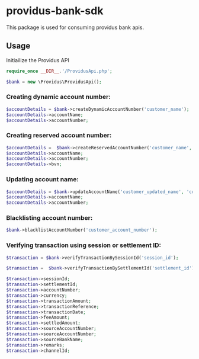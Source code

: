 # providus-bank-sdk
This package is used for consuming providus bank apis.

## Usage
Initiailize the Providus API
```php
require_once __DIR__.'/ProvidusApi.php';

$bank = new \Providus\ProvidusApi();
```
### Creating dynamic account number:
```php
$accountDetails = $bank->createDynamicAccountNumber('customer_name');
$accountDetails->accountName;
$accountDetails->accountNumber;
```
### Creating reserved account number:
```php
$accountDetails =  $bank->createReservedAccountNumber('customer_name', 'customer_bvn');
$accountDetails->accountName;
$accountDetails->accountNumber;
$accountDetails->bvn;
```
### Updating account name:
```php
$accountDetails = $bank->updateAccountName('customer_updated_name', 'customer_account_number');
$accountDetails->accountName;
$accountDetails->accountNumber;
```

### Blacklisting account number:
```php
$bank->blacklistAccountNumber('customer_account_number');
```

### Verifying transaction using session or settlement ID:

```php
$transaction = $bank->verifyTransactionBySessionId('session_id');

$transaction =  $bank->verifyTransactionBySettlementId('settlement_id');

$transaction->sessionId;
$transaction->settlementId;
$transaction->accountNumber;
$transaction->currency;
$transaction->transactionAmount;
$transaction->transactionReference;
$transaction->transactionDate;
$transaction->feeAmount;
$transaction->settledAmount;
$transaction->sourceAccountNumber;
$transaction->sourceAccountNumber;
$transaction->sourceBankName;
$transaction->remarks;
$transaction->channelId;
```
